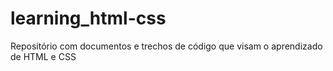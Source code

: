 # learning_html-css
Repositório com documentos e trechos de código que visam o aprendizado de HTML e CSS
